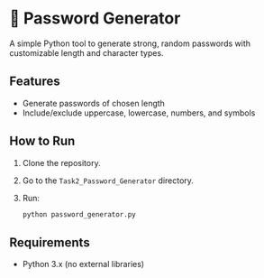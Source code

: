 # 🔐 Password Generator

A simple Python tool to generate strong, random passwords with customizable length and character types.

## Features

- Generate passwords of chosen length
- Include/exclude uppercase, lowercase, numbers, and symbols

## How to Run

1. Clone the repository.
2. Go to the `Task2_Password_Generator` directory.
3. Run:

    ```bash
    python password_generator.py
    ```

## Requirements

- Python 3.x (no external libraries)


